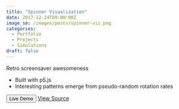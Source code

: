 ```yaml
---
title: "Spinner Visualization"
date: 2017-12-24T09:00:00Z
image_sm: /images/posts/spinner-viz.png
categories: 
  - Portfolio
  - Projects
  - Simulations
draft: false
---
```


Retro screensaver awesomeness

- Built with p5.js
- Interesting patterns emerge from pseudo-random rotation rates

<Button href="https://benjohns1.github.io/p5-random-spinner-viz/index.html">Live Demo</Button>
[View Source](https://github.com/benjohns1/p5-random-spinner-viz)
